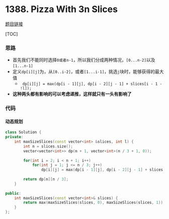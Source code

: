 # 1388. Pizza With 3n Slices

[题目链接](https://leetcode.com/problems/pizza-with-3n-slices/)

[TOC]

### 思路
* 首先我们不能同时选择`0或者n-1`，所以我们分成两种情况，`[0...n-2]`以及`[1...n-1]`
* 定义`dp[i][j]`为，从`[0..i-2]`，或者`[1...i-1]`，挑选`j`块时，能够获得的最大值
    * ` dp[i][j] = max(dp[i - 1][j], dp[i - 2][j - 1] + slices[i - 1 - !l]);` 
* **这种两头都有影响的可以考虑递推，这样就只有一头有影响了**




### 代码

#### 动态规划

```cpp
class Solution {
private:
    int maxSizeSlices(const vector<int> &slices, int l) {
        int n = slices.size();
        vector<vector<int>> dp(n + 1, vector<int>(n / 3 + 1, 0));
        
        for(int i = 2; i < n + 1; i++)
            for(int j = 1; j <= n / 3; j++)
                dp[i][j] = max(dp[i - 1][j], dp[i - 2][j - 1] + slices[i - 1 - !l]);
       
        return dp[n][n / 3];
    }
    
public:
    int maxSizeSlices(const vector<int>& slices) {
        return max(maxSizeSlices(slices, 0), maxSizeSlices(slices, 1));
    }
};
```


